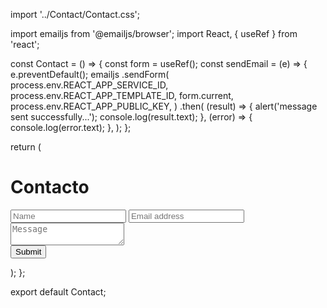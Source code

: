 import '../Contact/Contact.css';

import emailjs from '@emailjs/browser';
import React, { useRef } from 'react';

const Contact = () => {
  const form = useRef();
  const sendEmail = (e) => {
    e.preventDefault();
    emailjs
      .sendForm(
        process.env.REACT_APP_SERVICE_ID,
        process.env.REACT_APP_TEMPLATE_ID,
        form.current,
        process.env.REACT_APP_PUBLIC_KEY,
      )
      .then(
        (result) => {
          alert('message sent successfully...');
          console.log(result.text);
        },
        (error) => {
          console.log(error.text);
        },
      );
  };

  return (
    <div className="formCont">
      <h1>Contacto</h1>
      <form className="cf" ref={form} onSubmit={sendEmail}>
        <div className="part1">
          <input className="name" type="text" placeholder="Name" name="user_name" />
          <input
            className="mail"
            type="email"
            placeholder="Email address"
            name="user_email"
          />
        </div>
        <div className="part2">
          <textarea name="message" type="text" placeholder="Message"></textarea>
        </div>
        <input className="submit" type="submit" value="Submit" id="input-submit" />
      </form>
    </div>
  );
};

export default Contact;

